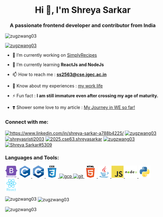 <h1 align="center">Hi 👋, I'm Shreya Sarkar</h1>
<h3 align="center">A passionate frontend developer and contributor from India</h3>

<p align="left"> <img src="https://komarev.com/ghpvc/?username=zugzwang03&label=Profile%20views&color=0e75b6&style=flat" alt="zugzwang03" /> </p>

<p align="left"> <a href="https://github.com/ryo-ma/github-profile-trophy"><img src="https://github-profile-trophy.vercel.app/?username=zugzwang03" alt="zugzwang03" /></a> </p>

- 🔭 I’m currently working on [SimplyRecipes](https://zugzwang03.github.io/SimplyRecipes/)

- 🌱 I’m currently learning **ReactJs and NodeJs**

- 📫 How to reach me : **ss2563@cse.jgec.ac.in**

- 📄 Know about my experiences : [my work life](https://drive.google.com/file/d/1Y7YR-Ezq06NnNYGh86s7LYljWcTQFjyW/view?usp=sharing&usp=embed_facebook)

- ⚡ Fun fact : **I am still immature even after crossing my age of maturity.**

- ❣️ Shower some love to my article : [My Journey in WE so far!](https://medium.com/@shreyasristi2003/the-journey-in-we-so-far-61db18926a0d) 

<h3 align="left">Connect with me:</h3>
<p align="left">
<a href="https://linkedin.com/in/https://www.linkedin.com/in/shreya-sarkar-a788b4225/" target="blank"><img align="center" src="https://raw.githubusercontent.com/rahuldkjain/github-profile-readme-generator/master/src/images/icons/Social/linked-in-alt.svg" alt="https://www.linkedin.com/in/shreya-sarkar-a788b4225/" height="30" width="40" /></a>
<a href="https://www.codechef.com/users/zugzwang03" target="blank"><img align="center" src="https://cdn.jsdelivr.net/npm/simple-icons@3.1.0/icons/codechef.svg" alt="zugzwang03" height="30" width="40" /></a>
<a href="https://www.hackerrank.com/shreyasristi2003" target="blank"><img align="center" src="https://raw.githubusercontent.com/rahuldkjain/github-profile-readme-generator/master/src/images/icons/Social/hackerrank.svg" alt="shreyasristi2003" height="30" width="40" /></a>
<a href="https://codeforces.com/profile/2025.cse63.shreyasarkar" target="blank"><img align="center" src="https://raw.githubusercontent.com/rahuldkjain/github-profile-readme-generator/master/src/images/icons/Social/codeforces.svg" alt="2025.cse63.shreyasarkar" height="30" width="40" /></a>
<a href="https://www.leetcode.com/zugzwang03" target="blank"><img align="center" src="https://raw.githubusercontent.com/rahuldkjain/github-profile-readme-generator/master/src/images/icons/Social/leet-code.svg" alt="zugzwang03" height="30" width="40" /></a>
<a href="https://discord.gg/Shreya Sarkar#5309" target="blank"><img align="center" src="https://raw.githubusercontent.com/rahuldkjain/github-profile-readme-generator/master/src/images/icons/Social/discord.svg" alt="Shreya Sarkar#5309" height="30" width="40" /></a>
</p>

<h3 align="left">Languages and Tools:</h3>
<p align="left"> <a href="https://getbootstrap.com" target="_blank" rel="noreferrer"> <img src="https://raw.githubusercontent.com/devicons/devicon/master/icons/bootstrap/bootstrap-plain-wordmark.svg" alt="bootstrap" width="40" height="40"/> </a> <a href="https://www.cprogramming.com/" target="_blank" rel="noreferrer"> <img src="https://raw.githubusercontent.com/devicons/devicon/master/icons/c/c-original.svg" alt="c" width="40" height="40"/> </a> <a href="https://www.w3schools.com/cpp/" target="_blank" rel="noreferrer"> <img src="https://raw.githubusercontent.com/devicons/devicon/master/icons/cplusplus/cplusplus-original.svg" alt="cplusplus" width="40" height="40"/> </a> <a href="https://www.w3schools.com/css/" target="_blank" rel="noreferrer"> <img src="https://raw.githubusercontent.com/devicons/devicon/master/icons/css3/css3-original-wordmark.svg" alt="css3" width="40" height="40"/> </a> <a href="https://cloud.google.com" target="_blank" rel="noreferrer"> <img src="https://www.vectorlogo.zone/logos/google_cloud/google_cloud-icon.svg" alt="gcp" width="40" height="40"/> </a> <a href="https://git-scm.com/" target="_blank" rel="noreferrer"> <img src="https://www.vectorlogo.zone/logos/git-scm/git-scm-icon.svg" alt="git" width="40" height="40"/> </a> <a href="https://www.w3.org/html/" target="_blank" rel="noreferrer"> <img src="https://raw.githubusercontent.com/devicons/devicon/master/icons/html5/html5-original-wordmark.svg" alt="html5" width="40" height="40"/> </a> <a href="https://www.java.com" target="_blank" rel="noreferrer"> <img src="https://raw.githubusercontent.com/devicons/devicon/master/icons/java/java-original.svg" alt="java" width="40" height="40"/> </a> <a href="https://developer.mozilla.org/en-US/docs/Web/JavaScript" target="_blank" rel="noreferrer"> <img src="https://raw.githubusercontent.com/devicons/devicon/master/icons/javascript/javascript-original.svg" alt="javascript" width="40" height="40"/> </a> <a href="https://nodejs.org" target="_blank" rel="noreferrer"> <img src="https://raw.githubusercontent.com/devicons/devicon/master/icons/nodejs/nodejs-original-wordmark.svg" alt="nodejs" width="40" height="40"/> </a> <a href="https://www.python.org" target="_blank" rel="noreferrer"> <img src="https://raw.githubusercontent.com/devicons/devicon/master/icons/python/python-original.svg" alt="python" width="40" height="40"/> </a> <a href="https://reactjs.org/" target="_blank" rel="noreferrer"> <img src="https://raw.githubusercontent.com/devicons/devicon/master/icons/react/react-original-wordmark.svg" alt="react" width="40" height="40"/> </a> </p>

<p><img align="left" src="https://github-readme-stats.vercel.app/api/top-langs?username=zugzwang03&show_icons=true&locale=en&layout=compact" alt="zugzwang03" /></p>

<p>&nbsp;<img align="center" src="https://github-readme-stats.vercel.app/api?username=zugzwang03&show_icons=true&locale=en" alt="zugzwang03" /></p>

<p><img align="center" src="https://github-readme-streak-stats.herokuapp.com/?user=zugzwang03&" alt="zugzwang03" /></p>
